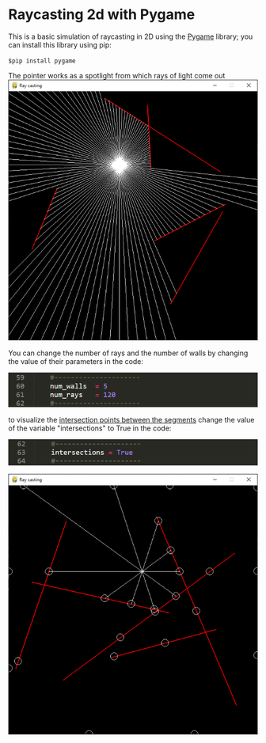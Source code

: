 # Raycasting 2d with Pygame
This is a basic simulation of raycasting in 2D using the [Pygame](https://www.pygame.org/wiki/about "Pygame site") library; you can install this library using pip:

`$pip install pygame`

The pointer works as a spotlight from which rays of light come out
![screenshot](./img/screenshoot_1.png)

You can change the number of rays and the number of walls by changing the value of their parameters in the code:

![screenshot](./img/screenshoot_2.png)

to visualize the [intersection points between the segments](https://en.wikipedia.org/wiki/Line-line_intersection "the intersection points between the segments") change the value of the variable "intersections" to True in the code:

![screenshot](./img/screenshoot_3.png)

![screenshot](./img/screenshoot_4.png)
